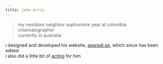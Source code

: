 ```yaml
---
title: john orris
---
```

> my nextdoor neighbor sophomore year at columbia  
> cinematographer  
> currently in australia

i designed and developed his website, [aparadi.se](https://aparadi.se), which since has been edited  
i also did a little bit of [acting](/media#john-orris-originals) for him  
